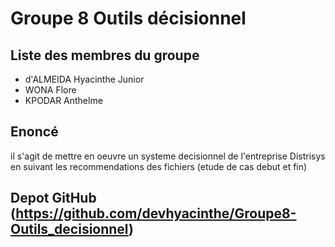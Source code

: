 # Groupe 8 Outils décisionnel

## Liste des membres du groupe

- d'ALMEIDA Hyacinthe Junior
- WONA Flore
- KPODAR Anthelme

## Enoncé

il s'agit de mettre en oeuvre un systeme decisionnel de l'entreprise Distrisys en suivant les recommendations des fichiers (etude de cas debut et fin)

## Depot GitHub (https://github.com/devhyacinthe/Groupe8-Outils_decisionnel)
